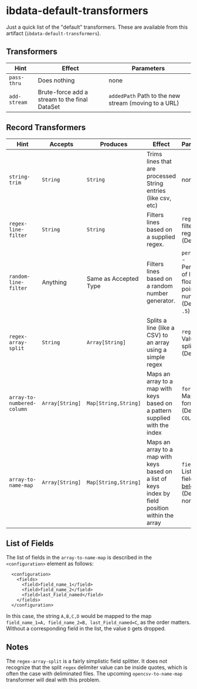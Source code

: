 # ibdata-default-transformers

Just a quick list of the "default" transformers.  These are available from this artifact (`ibdata-default-transformers`).

## Transformers


| Hint | Effect | Parameters |
| ---- | ------ | ---------- |
| `pass-thru` | Does nothing | none |
| `add-stream` | Brute-force add a stream to the final DataSet | `addedPath` Path to the new stream (moving to a URL) |


## Record Transformers

| Hint | Accepts | Produces | Effect | Parameters |
| ---- | ------- | -------- | ------ | ---------- |
| `string-trim` | `String` | `String` | Trims lines that are processed String entries (like csv, etc) | none |
| `regex-line-filter` | `String` | `String` | Filters lines based on a supplied regex.  | `regex` - filtering regex (Defaut: `.*`) |
| `random-line-filter` | Anything | Same as Accepted Type | Filters lines based on a random number generator.  | `percentage` - Percentage of lines as a floating point number (Default : `.5`) |
| `regex-array-split` | `String` | `Array[String]` | Splits a line (like a CSV) to an array using a simple regex  | `regex` - Value to split on (Default : `,`) |
| `array-to-numbered-column` | `Array[String]` | `Map[String,String]` | Maps an array to a map with keys based on a pattern supplied with the index  | `format` - Map key format (Default : `COLUMN%00d`) |
| `array-to-name-map` | `Array[String]` | `Map[String,String]` | Maps an array to a map with keys based on a list of keys index by field position within the array | `fields` - a List of fields ( [see below](#list-of-fields) ) (Default : none) |


## List of Fields

The list of fields in the `array-to-name-map` is described in the `<configuration>` element as follows:

```
  <configuration>
    <fields>
      <field>field_name_1</field>
      <field>field_name_2</field>
      <field>last_Field_named</field>
    </fields>
  </configuration>
```

In this case, the string `A,B,C,D` would be mapped to the map `field_name_1=A, field_name_2=B, last_Field_named=C`, as the order matters.  Without a corresponding field in the list, the value `D` gets dropped.

## Notes

The `regex-array-split` is a fairly simplistic field splitter.  It does not recognize that the split `regex` delimiter value can be inside quotes, which is often the case with deliminated files.
The upcoming `opencsv-to-name-map` transformer will deal with this problem.
